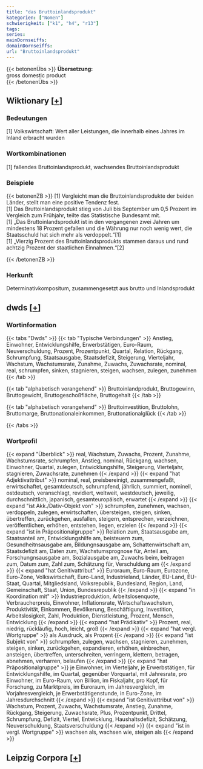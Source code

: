 ```yaml
---
title: "das Bruttoinlandsprodukt"
kategorien: ["Nomen"]
schwierigkeit: ["k1", "h4", "r13"]
tags:
series:
mainDornseiffs:
domainDornseiffs:
url: "Bruttoinlandsprodukt"
---
```


{{< betonenÜbs >}}
**Übersetzung:**  
gross domestic product  
{{< /betonenÜbs >}}

## Wiktionary [[+](https://de.wiktionary.org/wiki/Bruttoinlandsprodukt)]

### Bedeutungen
[1] Volkswirtschaft: Wert aller Leistungen, die innerhalb eines Jahres im Inland erbracht wurden  

### Wortkombinationen
[1] fallendes Bruttoinlandsprodukt, wachsendes Bruttoinlandsprodukt  

### Beispiele
{{< betonenZB >}}
[1] Vergleicht man die Bruttoinlandsprodukte der beiden Länder, stellt man eine positive Tendenz fest.  
[1] Das Bruttoinlandsprodukt stieg von Juli bis September um 0,5 Prozent im Vergleich zum Frühjahr, teilte das Statistische Bundesamt mit.  
[1] „Das Bruttoinlandsprodukt ist in den vergangenen zwei Jahren um mindestens 18 Prozent gefallen und die Währung nur noch wenig wert, die Staatsschuld hat sich mehr als verdoppelt.“[1]  
[1] „Vierzig Prozent des Bruttoinlandsprodukts stammen daraus und rund achtzig Prozent der staatlichen Einnahmen.“[2]  

{{< /betonenZB >}}
### Herkunft
Determinativkompositum, zusammengesetzt aus brutto und Inlandsprodukt  



## dwds [[+](https://www.dwds.de/wb/Bruttoinlandsprodukt)]

### Wortinformation
{{< tabs "Dwds" >}}
{{< tab "Typische Verbindungen" >}}
Anstieg, Einwohner, Entwicklungshilfe, Erwerbstätigen, Euro-Raum, Neuverschuldung, Prozent, Prozentpunkt, Quartal, Relation, Rückgang, Schrumpfung, Staatsausgabe, Staatsdefizit, Steigerung, Vierteljahr, Wachstum, Wachstumsrate, Zunahme, Zuwachs, Zuwachsrate, nominal, real, schrumpfen, sinken, stagnieren, steigen, wachsen, zulegen, zunehmen
{{< /tab >}}

{{< tab "alphabetisch vorangehend" >}}
Bruttoinlandprodukt, Bruttogewinn, Bruttogewicht, Bruttogeschoßfläche, Bruttogehalt
{{< /tab >}}

{{< tab "alphabetisch vorangehend" >}}
Bruttoinvestition, Bruttolohn, Bruttomarge, Bruttonationaleinkommen, Bruttonationalglück
{{< /tab >}}

{{< /tabs >}}

### Wortprofil
{{< expand "Überblick" >}} real, Wachstum, Zuwachs, Prozent, Zunahme, Wachstumsrate, schrumpfen, Anstieg, nominal, Rückgang, wachsen, Einwohner, Quartal, zulegen, Entwicklungshilfe, Steigerung, Vierteljahr, stagnieren, Zuwachsrate, zunehmen {{< /expand >}}
{{< expand "hat Adjektivattribut" >}} nominal, real, preisbereinigt, zusammengefaßt, erwirtschaftet, gesamtdeutsch, schrumpfend, jährlich, summiert, nominell, ostdeutsch, veranschlagt, revidiert, weltweit, westdeutsch, jeweilig, durchschnittlich, japanisch, gesamteuropäisch, erwartet {{< /expand >}}
{{< expand "ist Akk./Dativ-Objekt von" >}} schrumpfen, zunehmen, wachsen, verdoppeln, zulegen, erwirtschaften, übersteigen, steigen, sinken, übertreffen, zurückgehen, ausfallen, steigern, entsprechen, verzeichnen, veröffentlichen, erhöhen, entstehen, liegen, erzielen {{< /expand >}}
{{< expand "ist in Präpositionalgruppe" >}} Relation zum, Staatsausgabe am, Staatsanteil am, Entwicklungshilfe am, beisteuern zum, Gesundheitnsausgabe am, Bildungnsausgabe am, Schattenwirtschaft am, Staatsdefizit am, Daten zum, Wachstumsprognose für, Anteil am, Forschungnsausgabe am, Sozialausgabe am, Zuwachs beim, beitragen zum, Datum zum, Zahl zum, Schätzung für, Verschuldung am {{< /expand >}}
{{< expand "hat Genitivattribut" >}} Euroraum, Euro-Raum, Eurozone, Euro-Zone, Volkswirtschaft, Euro-Land, Industrieland, Länder, EU-Land, EU-Staat, Quartal, Mitgliedsland, Volksrepublik, Bundesland, Region, Land, Gemeinschaft, Staat, Union, Bundesrepublik {{< /expand >}}
{{< expand "in Koordination mit" >}} Industrieproduktion, Arbeitslosenquote, Verbraucherpreis, Einwohner, Inflationsrate, Wirtschaftswachstum, Produktivität, Einkommen, Bevölkerung, Beschäftigung, Investition, Arbeitslosigkeit, Zahl, Produktion, Dienstleistung, Prozent, Mensch, Entwicklung {{< /expand >}}
{{< expand "hat Prädikativ" >}} Prozent, real, niedrig, rückläufig, hoch, leicht, groß {{< /expand >}}
{{< expand "hat vergl. Wortgruppe" >}} als Ausdruck, als Prozent {{< /expand >}}
{{< expand "ist Subjekt von" >}} schrumpfen, zulegen, wachsen, stagnieren, zunehmen, steigen, sinken, zurückgehen, expandieren, erhöhen, einbrechen, ansteigen, übertreffen, unterschreiten, verringern, klettern, betragen, abnehmen, verharren, belaufen {{< /expand >}}
{{< expand "hat Präpositionalgruppe" >}} je Einwohner, im Vierteljahr, je Erwerbstätigen, für Entwicklungshilfe, im Quartal, gegenüber Vorquartal, mit Jahresrate, pro Einwohner, im Euro-Raum, von Billion, im Fiskaljahr, pro Kopf, für Forschung, zu Marktpreis, im Euroraum, im Jahresvergleich, im Vorjahresvergleich, je Erwerbstätigenstunde, in Euro-Zone, im Jahresdurchschnitt {{< /expand >}}
{{< expand "ist Genitivattribut von" >}} Wachstum, Prozent, Zuwachs, Wachstumsrate, Anstieg, Zunahme, Rückgang, Steigerung, Zuwachsrate, Plus, Prozentpunkt, Drittel, Schrumpfung, Defizit, Viertel, Entwicklung, Haushaltsdefizit, Schätzung, Neuverschuldung, Staatsverschuldung {{< /expand >}}
{{< expand "ist in vergl. Wortgruppe" >}} wachsen als, wachsen wie, steigen als {{< /expand >}}

## Leipzig Corpora [[+](https://corpora.uni-leipzig.de/en/res?word=Bruttoinlandsprodukt&corpusId=deu_newscrawl-public_2018)]

